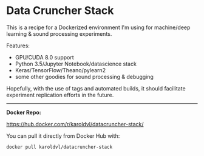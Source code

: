 # Data Cruncher Stack

This is a recipe for a Dockerized environment I'm using for machine/deep learning & sound processing experiments.

Features:
- GPU/CUDA 8.0 support
- Python 3.5/Jupyter Notebook/datascience stack
- Keras/TensorFlow/Theano/pylearn2
- some other goodies for sound processing & debugging

Hopefully, with the use of tags and automated builds, it should facilitate experiment replication efforts in the future.

---

**Docker Repo:**

https://hub.docker.com/r/karoldvl/datacruncher-stack/

You can pull it directly from Docker Hub with:

`docker pull karoldvl/datacruncher-stack`

